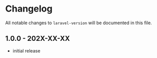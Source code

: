 # Changelog

All notable changes to `laravel-version` will be documented in this file.

## 1.0.0 - 202X-XX-XX

- initial release
